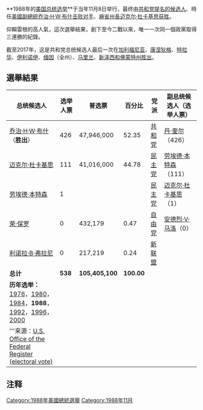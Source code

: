 **1988年的[美国总统选举](../Page/美国总统选举.md "wikilink")**于当年11月8日举行，最终由[共和党提名的候选人](https://zh.wikipedia.org/wiki/共和党_\(美國\) "wikilink")、時任[美國副總統](https://zh.wikipedia.org/wiki/美國副總統 "wikilink")[乔治·H·W·布什击败对手](https://zh.wikipedia.org/wiki/乔治·H·W·布什 "wikilink")、[麻省州長](https://zh.wikipedia.org/wiki/麻省 "wikilink")[迈克尔·杜卡基思获胜](https://zh.wikipedia.org/wiki/迈克尔·杜卡基思 "wikilink")。

仰賴雷根的高人氣，這次選舉結果，創下至今二戰以來，唯一一次同一個政黨取得三連勝的紀錄。

截至2017年，这是共和党总统候选人最后一次在[加利福尼亚](https://zh.wikipedia.org/wiki/加利福尼亚 "wikilink")、[康涅狄格](https://zh.wikipedia.org/wiki/康涅狄格 "wikilink")、[特拉华](https://zh.wikipedia.org/wiki/特拉华 "wikilink")、[伊利诺伊](https://zh.wikipedia.org/wiki/伊利诺伊 "wikilink")、[缅因](https://zh.wikipedia.org/wiki/缅因 "wikilink")（全州）、[马里兰](https://zh.wikipedia.org/wiki/马里兰 "wikilink")、[新泽西和](https://zh.wikipedia.org/wiki/新泽西 "wikilink")[佛蒙特州胜出](https://zh.wikipedia.org/wiki/佛蒙特 "wikilink")。

## 選舉結果

| 总统候选人                                                                                                                                                                                                                                                                                                               | 选举人票    | 普选票             | 百分比        | 党派                                                         | 副总统候选人（选举人票）                                                     |
| ------------------------------------------------------------------------------------------------------------------------------------------------------------------------------------------------------------------------------------------------------------------------------------------------------------------- | ------- | --------------- | ---------- | ---------------------------------------------------------- | ---------------------------------------------------------------- |
| [乔治·H·W·布什](https://zh.wikipedia.org/wiki/乔治·H·W·布什 "wikilink")（**胜出**）                                                                                                                                                                                                                                             | 426     | 47,946,000      | 52.35      | [共和党](https://zh.wikipedia.org/wiki/共和党_\(美國\) "wikilink") | [丹·奎尔](../Page/丹·奎尔.md "wikilink")（426）                          |
| [迈克尔·杜卡基思](https://zh.wikipedia.org/wiki/迈克尔·杜卡基思 "wikilink")                                                                                                                                                                                                                                                       | 111     | 41,016,000      | 44.78      | [民主党](https://zh.wikipedia.org/wiki/民主黨_\(美國\) "wikilink") | [劳埃德·本特森](https://zh.wikipedia.org/wiki/劳埃德·本特森 "wikilink")（111） |
| [劳埃德·本特森](https://zh.wikipedia.org/wiki/劳埃德·本特森 "wikilink")                                                                                                                                                                                                                                                         | 1       |                 |            | [民主党](https://zh.wikipedia.org/wiki/民主黨_\(美國\) "wikilink") | [迈克尔·杜卡基思](https://zh.wikipedia.org/wiki/迈克尔·杜卡基思 "wikilink")（1） |
| [荣·保罗](https://zh.wikipedia.org/wiki/荣·保罗 "wikilink")                                                                                                                                                                                                                                                               | 0       | 432,179         | 0.47       | [自由党](https://zh.wikipedia.org/wiki/自由黨_\(美國\) "wikilink") | [安德烈·V·马洛](https://zh.wikipedia.org/wiki/安德烈·V·马洛 "wikilink")（0） |
| [利诺拉·B·弗拉尼](https://zh.wikipedia.org/wiki/利诺拉·B·弗拉尼 "wikilink")                                                                                                                                                                                                                                                     | 0       | 217,219         | 0.24       | [新联盟](https://zh.wikipedia.org/wiki/新联盟 "wikilink")        |                                                                  |
| **总计**                                                                                                                                                                                                                                                                                                              | **538** | **105,405,100** | **100.00** |                                                            |                                                                  |
| **历年选举：**[1976](https://zh.wikipedia.org/wiki/1976年美国总统选举 "wikilink")，[1980](https://zh.wikipedia.org/wiki/1980年美国总统选举 "wikilink")，[1984](../Page/1984年美国总统选举.md "wikilink")，**1988**，[1992](../Page/1992年美国总统选举.md "wikilink")，[1996](../Page/1996年美国总统选举.md "wikilink")，[2000](../Page/2000年美国总统选举.md "wikilink") |         |                 |            |                                                            |                                                                  |
| '''来源：[U.S. Office of the Federal Register (electoral vote)](http://www.archives.gov/federal_register/electoral_college/scores2.html#1988)                                                                                                                                                                          |         |                 |            |                                                            |                                                                  |

## 注释

[Category:1988年美國總統選舉](https://zh.wikipedia.org/wiki/Category:1988年美國總統選舉 "wikilink") [Category:1988年11月](https://zh.wikipedia.org/wiki/Category:1988年11月 "wikilink")